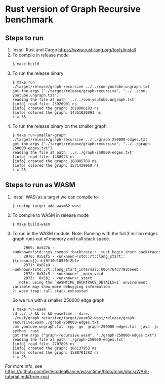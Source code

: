 # Rust version of Graph Recursive benchmark

## Steps to run

1. Install Rust and Cargo https://www.rust-lang.org/tools/install
1. To compile in release mode
    ```console
    $ make build
    ```
1. To run the release binary
    ```console
    $ make run
    ./target/release/graph-recursive ../../com-youtube.ungraph.txt
    got the args ["./target/release/graph-recursive", "../../com-youtube.ungraph.txt"]
    reading the file at path '../../com-youtube.ungraph.txt'
    [info] read file: 23920901 ns
    [info] created the graph: 3019906103 ns
    [info] colored the graph: 14351020093 ns
    k = 36
    ```
1. To run the release binary on the smaller graph
    ```console
    $ make run-smaller-graph 
    ./target/release/graph-recursive ../../graph-250000-edges.txt
    got the args ["./target/release/graph-recursive", "../../graph-250000-edges.txt"]
    reading the file at path '../../graph-250000-edges.txt'
    [info] read file: 1488923 ns
    [info] created the graph: 188985708 ns
    [info] colored the graph: 1571439960 ns
    k = 25
    ```

## Steps to run as WASM

1. Install WASI as a target we can compile to
    ```console
    $ rustup target add wasm32-wasi
    ```
1. To compile to WASM in release mode
    ```console
    $ make build-wasm
    ```
1. To run in the WASM module. Note: Running with the full 3 million edges graph runs out of memory and call stack space.
    ```console
         2969: 0x527b - <unknown>!std::sys_common::backtrace::__rust_begin_short_backtrace::h7df9a4fdc865df3b
         2970: 0x51f5 - <unknown>!std::rt::lang_start::{{closure}}::hf6f10e18550f2bfe
         2971: 0x87e9 - <unknown>!std::rt::lang_start_internal::h06476437793b6eeb
         2972: 0x51c5 - <unknown>!__main_void
         2973:  0x5b1 - <unknown>!_start
       note: using the `WASMTIME_BACKTRACE_DETAILS=1` environment variable may show more debugging information
    2: wasm trap: call stack exhausted
    ```
    So we run with a smaller 250000 edge graph
    ```console
    $ make run-wasm 
    cd ../../ && ls && wasmtime --dir=. ./rust/graph_recursive/target/wasm32-wasi/release/graph-recursive.wasm ./graph-250000-edges.txt
    com-youtube.ungraph.txt  cpp  go  graph-250000-edges.txt  java	js  python  rust
    got the args ["graph-recursive.wasm", "./graph-250000-edges.txt"]
    reading the file at path './graph-250000-edges.txt'
    [info] read file: 2707895 ns
    [info] created the graph: 166137953 ns
    [info] colored the graph: 1588701282 ns
    k = 25
    ```

For more info, see https://github.com/bytecodealliance/wasmtime/blob/main/docs/WASI-tutorial.md#from-rust
